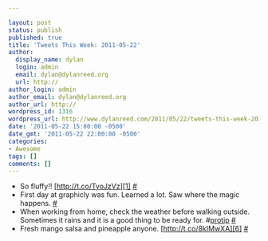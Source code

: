 ```yaml
---

layout: post
status: publish
published: true
title: 'Tweets This Week: 2011-05-22'
author:
  display_name: dylan
  login: admin
  email: dylan@dylanreed.org
  url: http://
author_login: admin
author_email: dylan@dylanreed.org
author_url: http://
wordpress_id: 1316
wordpress_url: http://www.dylanreed.com/2011/05/22/tweets-this-week-2011-05-22/
date: '2011-05-22 15:00:00 -0500'
date_gmt: '2011-05-22 22:00:00 -0500'
categories:
- Awesome
tags: []
comments: []
---
```


  * So fluffy!! [http://t.co/TyoJzVz][1] [#][2]
  * First day at graphicly was fun. Learned a lot. Saw where the magic happens. [#][3]
  * When working from home, check the weather before walking outside. Sometimes it rains and it is a good thing to be ready for. #[protip][4] [#][5]
  * Fresh mango salsa and pineapple anyone. [http://t.co/8kIMwXA][6] [#][7]
  


   [1]: http://t.co/TyoJzVz
   [2]: http://twitter.com/awesomeguy/statuses/69811935998259200
   [3]: http://twitter.com/awesomeguy/statuses/70673749309014016
   [4]: http://search.twitter.com/search?q=%23protip
   [5]: http://twitter.com/awesomeguy/statuses/70965722582491136
   [6]: http://t.co/8kIMwXA
   [7]: http://twitter.com/awesomeguy/statuses/72094933812645888

